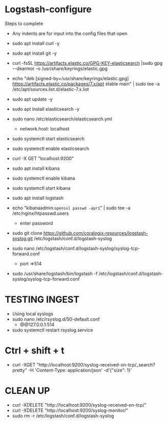 # Logstash-configure


Steps to complete

- Any indents are for input into the config files that open

- sudo apt install curl -y
- sudo apt install git -y
- curl -fsSL https://artifacts.elastic.co/GPG-KEY-elasticsearch |sudo gpg --dearmor -o /usr/share/keyrings/elastic.gpg

- echo "deb [signed-by=/usr/share/keyrings/elastic.gpg] https://artifacts.elastic.co/packages/7.x/apt stable main" | sudo tee -a /etc/apt/sources.list.d/elastic-7.x.list

- sudo apt update -y

- sudo apt install elasticsearch -y

- sudo nano /etc/elasticsearch/elasticsearch.yml
	- network.host: localhost

- sudo systemctl start elasticsearch

- sudo systemctl enable elasticsearch

- curl -X GET "localhost:9200"

- sudo apt install kibana

- sudo systemctl enable kibana

- sudo systemctl start kibana

- sudo apt install logstash

- echo "kibanaadmin:`openssl passwd -apr1`" | sudo tee -a /etc/nginx/htpasswd.users
	- enter password 


- sudo git clone https://github.com/coralogix-resources/logstash-syslog.git /etc/logstash/conf.d/logstash-syslog

- sudo nano /etc/logstash/conf.d/logstash-syslog/syslog-tcp-forward.conf
	- port =>514

- sudo /usr/share/logstash/bin/logstash -f /etc/logstash/conf.d/logstash-syslog/syslog-tcp-forward.conf

# TESTING INGEST
- Using local syslogs
- sudo nano /etc/rsyslog.d/50-default.conf
	- @@127.0.0.1:514
- sudo systemctl restart rsyslog.service


# Ctrl + shift + t
- curl -XGET "http://localhost:9200/syslog-received-on-tcp/_search?pretty" -H 'Content-Type: application/json' -d'{"size": 1}'



# CLEAN UP
- curl -XDELETE "http://localhost:9200/syslog-received-on-tcp/"
- curl -XDELETE "http://localhost:9200/syslog-monitor/"
- sudo rm -r /etc/logstash/conf.d/logstash-syslog
